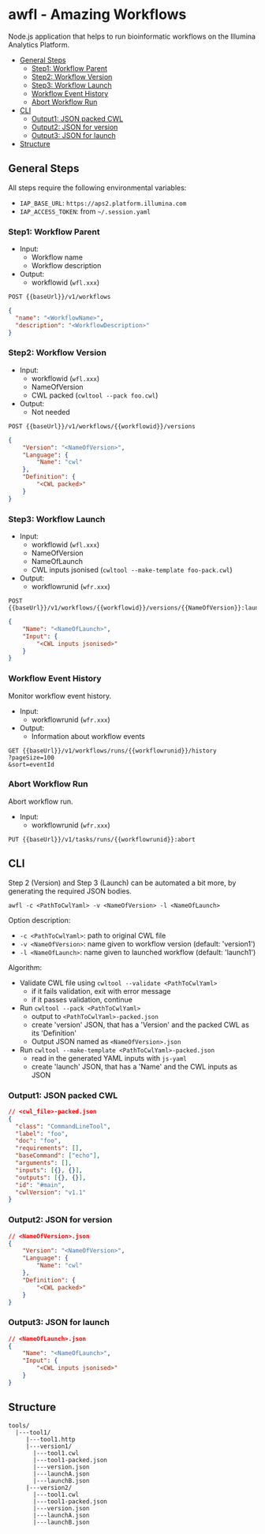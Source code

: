 # awfl - Amazing Workflows <!-- omit in toc -->

Node.js application that helps to run bioinformatic workflows on the Illumina Analytics Platform.

- [General Steps](#general-steps)
  - [Step1: Workflow Parent](#step1-workflow-parent)
  - [Step2: Workflow Version](#step2-workflow-version)
  - [Step3: Workflow Launch](#step3-workflow-launch)
  - [Workflow Event History](#workflow-event-history)
  - [Abort Workflow Run](#abort-workflow-run)
- [CLI](#cli)
  - [Output1: JSON packed CWL](#output1-json-packed-cwl)
  - [Output2: JSON for version](#output2-json-for-version)
  - [Output3: JSON for launch](#output3-json-for-launch)
- [Structure](#structure)

## General Steps

All steps require the following environmental variables:

- `IAP_BASE_URL`: `https://aps2.platform.illumina.com`
- `IAP_ACCESS_TOKEN`: from `~/.session.yaml`

### Step1: Workflow Parent

- Input:
  - Workflow name
  - Workflow description
- Output:
  - workflowid (`wfl.xxx`)

```http
POST {{baseUrl}}/v1/workflows
```

```json
{
  "name": "<WorkflowName>",
  "description": "<WorkflowDescription>"
}
```

### Step2: Workflow Version

- Input:
  - workflowid (`wfl.xxx`)
  - NameOfVersion
  - CWL packed (`cwltool --pack foo.cwl`)
- Output:
  - Not needed

```http
POST {{baseUrl}}/v1/workflows/{{workflowid}}/versions
```

```json
{
    "Version": "<NameOfVersion>",
    "Language": {
        "Name": "cwl"
    },
    "Definition": {
        "<CWL packed>"
    }
}
```

### Step3: Workflow Launch

- Input:
  - workflowid (`wfl.xxx`)
  - NameOfVersion
  - NameOfLaunch
  - CWL inputs jsonised (`cwltool --make-template foo-pack.cwl`)
- Output:
  - workflowrunid (`wfr.xxx`)

```http
POST {{baseUrl}}/v1/workflows/{{workflowid}}/versions/{{NameOfVersion}}:launch
```

```json
{
    "Name": "<NameOfLaunch>",
    "Input": {
        "<CWL inputs jsonised>"
    }
}
```

### Workflow Event History

Monitor workflow event history.

- Input:
  - workflowrunid (`wfr.xxx`)
- Output:
  - Information about workflow events

```http
GET {{baseUrl}}/v1/workflows/runs/{{workflowrunid}}/history
?pageSize=100
&sort=eventId
```

### Abort Workflow Run

Abort workflow run.

- Input:
  - workflowrunid (`wfr.xxx`)

```http
PUT {{baseUrl}}/v1/tasks/runs/{{workflowrunid}}:abort
```

## CLI

Step 2 (Version) and Step 3 (Launch) can be automated a bit more, by
generating the required JSON bodies.

`awfl -c <PathToCwlYaml> -v <NameOfVersion> -l <NameOfLaunch>`

Option description:

- `-c <PathToCwlYaml>`: path to original CWL file
- `-v <NameOfVersion>`: name given to workflow version (default: 'version1')
- `-l <NameOfLaunch>`: name given to launched workflow (default: 'launch1')

Algorithm:

- Validate CWL file using `cwltool --validate <PathToCwlYaml>`
  - if it fails validation, exit with error message
  - if it passes validation, continue
- Run `cwltool --pack <PathToCwlYaml>`
  - output to `<PathToCwlYaml>-packed.json`
  - create 'version' JSON, that has a 'Version'
    and the packed CWL as its 'Definition'
  - Output JSON named as `<NameOfVersion>.json`
- Run `cwltool --make-template <PathToCwlYaml>-packed.json`
  - read in the generated YAML inputs with `js-yaml`
  - create 'launch' JSON, that has a 'Name'
    and the CWL inputs as JSON

### Output1: JSON packed CWL

```json
// <cwl_file>-packed.json
{
  "class": "CommandLineTool",
  "label": "foo",
  "doc": "foo",
  "requirements": [],
  "baseCommand": ["echo"],
  "arguments": [],
  "inputs": [{}, {}],
  "outputs": [{}, {}],
  "id": "#main",
  "cwlVersion": "v1.1"
}
```

### Output2: JSON for version

```json
// <NameOfVersion>.json
{
    "Version": "<NameOfVersion>",
    "Language": {
        "Name": "cwl"
    },
    "Definition": {
        "<CWL packed>"
    }
}
```

### Output3: JSON for launch

```json
// <NameOfLaunch>.json
{
    "Name": "<NameOfLaunch>",
    "Input": {
        "<CWL inputs jsonised>"
    }
}
```

## Structure

```text
tools/
  |---tool1/
     |---tool1.http
     |---version1/
       |---tool1.cwl
       |---tool1-packed.json
       |---version.json
       |---launchA.json
       |---launchB.json
     |---version2/
       |---tool1.cwl
       |---tool1-packed.json
       |---version.json
       |---launchA.json
       |---launchB.json
```
